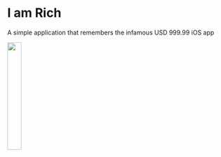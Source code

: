 # I am Rich

A simple application that remembers the infamous USD 999.99 iOS app

<img src="https://i.imgur.com/Fnqivy4.png" width="25%"/>
